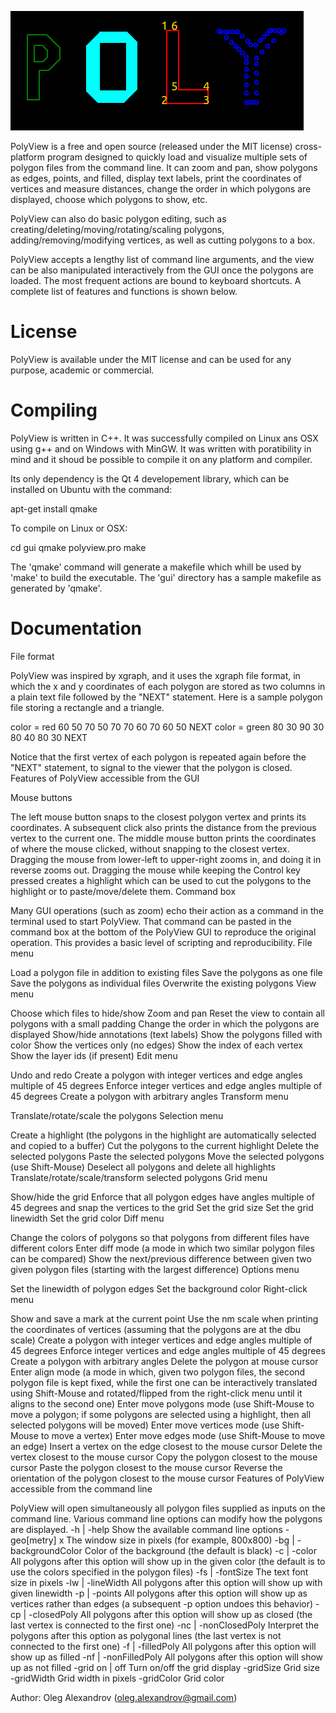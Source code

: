 ![ScreenShot](gui/pvLogo.png)

PolyView is a free and open source (released under the MIT license) cross-platform program designed to quickly load and visualize multiple sets of polygon files from the command line. It can zoom and pan, show polygons as edges, points, and filled, display text labels, print the coordinates of vertices and measure distances, change the order in which polygons are displayed, choose which polygons to show, etc.

PolyView can also do basic polygon editing, such as creating/deleting/moving/rotating/scaling polygons, adding/removing/modifying vertices, as well as cutting polygons to a box.

PolyView accepts a lengthy list of command line arguments, and the view can be also manipulated interactively from the GUI once the polygons are loaded. The most frequent actions are bound to keyboard shortcuts. A complete list of features and functions is shown below.

# License

PolyView is available under the MIT license and can be used for any purpose, academic or commercial.

# Compiling

PolyView is written in C++. It was successfully compiled on Linux ans OSX using g++ and on Windows with MinGW. It was written with poratibility in mind and it shoud be possible to compile it on any platform and compiler. 

Its only dependency is the Qt 4 developement library, which can be installed on Ubuntu with the command: 

 apt-get install qmake

To compile on Linux or OSX:

 cd gui
 qmake polyview.pro 
 make

The 'qmake' command will generate a makefile which whill be used by
'make' to build the executable. The 'gui' directory has a sample
makefile as generated by 'qmake'.


# Documentation

File format

PolyView was inspired by xgraph, and it uses the xgraph file format, in which the x and y coordinates of each polygon are stored as two columns in a plain text file followed by the "NEXT" statement. Here is a sample polygon file storing a rectangle and a triangle.

color = red
60 50
70 50
70 70
60 70
60 50
NEXT
color = green
80 30
90 30
80 40
80 30
NEXT

Notice that the first vertex of each polygon is repeated again before the "NEXT" statement, to signal to the viewer that the polygon is closed.
Features of PolyView accessible from the GUI

Mouse buttons

The left mouse button snaps to the closest polygon vertex and prints its coordinates. A subsequent click also prints the distance from the previous vertex to the current one.
The middle mouse button prints the coordinates of where the mouse clicked, without snapping to the closest vertex.
Dragging the mouse from lower-left to upper-right zooms in, and doing it in reverse zooms out.
Dragging the mouse while keeping the Control key pressed creates a highlight which can be used to cut the polygons to the highlight or to paste/move/delete them.
Command box

Many GUI operations (such as zoom) echo their action as a command in the terminal used to start PolyView. That command can be pasted in the command box at the bottom of the PolyView GUI to reproduce the original operation. This provides a basic level of scripting and reproducibility.
File menu

Load a polygon file in addition to existing files
Save the polygons as one file
Save the polygons as individual files
Overwrite the existing polygons
View menu

Choose which files to hide/show
Zoom and pan
Reset the view to contain all polygons with a small padding
Change the order in which the polygons are displayed
Show/hide annotations (text labels)
Show the polygons filled with color
Show the vertices only (no edges)
Show the index of each vertex
Show the layer ids (if present)
Edit menu

Undo and redo
Create a polygon with integer vertices and edge angles multiple of 45 degrees
Enforce integer vertices and edge angles multiple of 45 degrees
Create a polygon with arbitrary angles
Transform menu

Translate/rotate/scale the polygons
Selection menu

Create a highlight (the polygons in the highlight are automatically selected and copied to a buffer)
Cut the polygons to the current highlight
Delete the selected polygons
Paste the selected polygons
Move the selected polygons (use Shift-Mouse)
Deselect all polygons and delete all highlights
Translate/rotate/scale/transform selected polygons
Grid menu

Show/hide the grid
Enforce that all polygon edges have angles multiple of 45 degrees and snap the vertices to the grid
Set the grid size
Set the grid linewidth
Set the grid color
Diff menu

Change the colors of polygons so that polygons from different files have different colors
Enter diff mode (a mode in which two similar polygon files can be compared)
Show the next/previous difference between given two given polygon files (starting with the largest difference)
Options menu

Set the linewidth of polygon edges
Set the background color
Right-click menu

Show and save a mark at the current point
Use the nm scale when printing the coordinates of vertices (assuming that the polygons are at the dbu scale)
Create a polygon with integer vertices and edge angles multiple of 45 degrees
Enforce integer vertices and edge angles multiple of 45 degrees
Create a polygon with arbitrary angles
Delete the polygon at mouse cursor
Enter align mode (a mode in which, given two polygon files, the second polygon file is kept fixed, while the first one can be interactively translated using Shift-Mouse and rotated/flipped from the right-click menu until it aligns to the second one)
Enter move polygons mode (use Shift-Mouse to move a polygon; if some polygons are selected using a highlight, then all selected polygons will be moved)
Enter move vertices mode (use Shift-Mouse to move a vertex)
Enter move edges mode (use Shift-Mouse to move an edge)
Insert a vertex on the edge closest to the mouse cursor
Delete the vertex closest to the mouse cursor
Copy the polygon closest to the mouse cursor
Paste the polygon closest to the mouse cursor
Reverse the orientation of the polygon closest to the mouse cursor
Features of PolyView accessible from the command line

PolyView will open simultaneously all polygon files supplied as inputs on the command line. Various command line options can modify how the polygons are displayed. 
-h | -help	Show the available command line options
-geo[metry] <width>x<height>	The window size in pixels (for example, 800x800)
-bg | -backgroundColor<color>	Color of the background (the default is black)
-c | -color<color>	All polygons after this option will show up in the given color (the default is to use the colors specified in the polygon files) 
-fs | -fontSize<integer>	The text font size in pixels
-lw | -lineWidth<integer>	All polygons after this option will show up with given linewidth
-p | -points	All polygons after this option will show up as vertices rather than edges (a subsequent -p option undoes this behavior)
-cp | -closedPoly	All polygons after this option will show up as closed (the last vertex is connected to the first one)
-nc | -nonClosedPoly	Interpret the polygons after this option as polygonal lines (the last vertex is not connected to the first one)
-f | -filledPoly	All polygons after this option will show up as filled
-nf | -nonFilledPoly	All polygons after this option will show up as not filled
-grid on | off	Turn on/off the grid display
-gridSize<integer>	Grid size
-gridWidth<integer>	Grid width in pixels
-gridColor<color>	Grid color

Author: Oleg Alexandrov (oleg.alexandrov@gmail.com)
